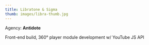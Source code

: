 ```yaml
---
title: Libratone & Sigma
thumb: images/libra-thumb.jpg
---
```

Agency: __Antidote__

Front-end build, 360° player module development w/ YouTube JS API
